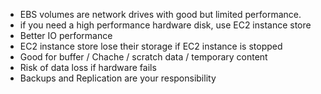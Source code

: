
- EBS volumes are network drives with good but limited performance.
- if you need a high performance hardware disk, use EC2 instance store
- Better IO performance
- EC2 instance store lose their storage if EC2 instance is stopped
- Good for buffer / Chache / scratch data / temporary content 
- Risk of data loss if hardware fails
- Backups and Replication are your responsibility



